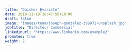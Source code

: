 ```yaml
---
title: "Daisher Evariste"
date: 2018-11-19T10:47:58+10:00
draft: false
image: "images/team/joseph-gonzalez-399972-unsplash.jpg"
jobtitle: "Directeur Commercial"
linkedinurl: "https://www.linkedin.com/example2"
promoted: true
weight: 2
---
```


